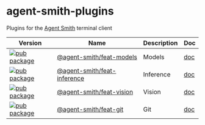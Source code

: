 # agent-smith-plugins

Plugins for the [Agent Smith](https://github.com/synw/agent-smith) terminal client

| Version | Name | Description | Doc |
| --- | --- | --- | --- |
| [![pub package](https://img.shields.io/npm/v/@agent-smith/feat-models)](https://www.npmjs.com/package/@agent-smith/feat-models) | [@agent-smith/feat-models](https://github.com/synw/agent-smith/tree/main/packages/features/models) | Models | [doc](https://synw.github.io/agent-smith/plugins/models)
| [![pub package](https://img.shields.io/npm/v/@agent-smith/feat-inference)](https://www.npmjs.com/package/@agent-smith/feat-inference) | [@agent-smith/feat-inference](https://github.com/synw/agent-smith/tree/main/packages/features/inference) | Inference | [doc](https://synw.github.io/agent-smith/plugins/inference)
| [![pub package](https://img.shields.io/npm/v/@agent-smith/feat-vision)](https://www.npmjs.com/package/@agent-smith/feat-vision) | [@agent-smith/feat-vision](https://github.com/synw/agent-smith/tree/main/packages/features/vision) | Vision | [doc](https://synw.github.io/agent-smith/plugins/vision)
| [![pub package](https://img.shields.io/npm/v/@agent-smith/feat-git)](https://www.npmjs.com/package/@agent-smith/feat-git) | [@agent-smith/feat-git](https://github.com/synw/agent-smith/tree/main/packages/features/git) | Git | [doc](https://synw.github.io/agent-smith/plugins/code/git)